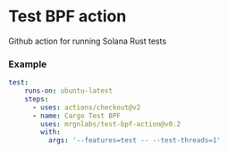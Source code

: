 # Test BPF action
Github action for running Solana Rust tests

### Example
```yaml
test:
    runs-on: ubuntu-latest
    steps:
      - uses: actions/checkout@v2
      - name: Cargo Test BPF
        uses: mrgnlabs/test-bpf-action@v0.2
        with:
          args: '--features=test -- --test-threads=1'
```
